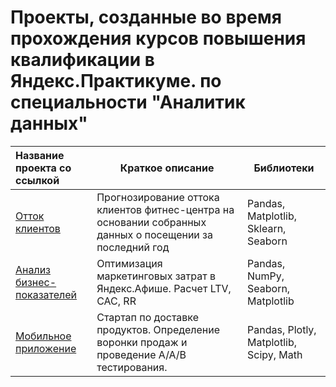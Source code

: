 # Проекты, созданные во время прохождения курсов повышения квалификации в Яндекс.Практикуме. по специальности "Аналитик данных"

| Название проекта со ссылкой | Краткое описание          | Библиотеки                  |
| :-------------------- | ---------------------- |-----------------------------|
| [Отток клиентов](https://github.com/ElvinaM/portfolio_1/tree/main/fitnes_clients "Отток клиентов") | Прогнозирование оттока клиентов фитнес-центра на основании собранных данных о посещении за последний год |Pandas, Matplotlib, Sklearn, Seaborn|
| [Анализ бизнес-показателей](https://github.com/ElvinaM/portfolio_1/tree/main/%D0%90%D0%BD%D0%B0%D0%BB%D0%B8%D0%B7%20%D0%B1%D0%B8%D0%B7%D0%BD%D0%B5%D1%81%20%D0%BF%D0%BE%D0%BA%D0%B0%D0%B7%D0%B0%D1%82%D0%B5%D0%BB%D0%B5%D0%B9 "Анализ бизнес-показателей") | Оптимизация маркетинговых затрат в Яндекс.Афише. Расчет LTV, CAC, RR |Pandas, NumPy, Seaborn, Matplotlib |
|[Мобильное приложение](https://github.com/ElvinaM/portfolio_1/tree/main/%D0%9C%D0%BE%D0%B1%D0%B8%D0%BB%D1%8C%D0%BD%D0%BE%D0%B5%20%D0%BF%D1%80%D0%B8%D0%BB%D0%BE%D0%B6%D0%B5%D0%BD%D0%B8%D0%B5 "Мобильное приложение")| Стартап по доставке продуктов. Определение воронки продаж и проведение A/A/B тестирования. | Pandas, Plotly, Matplotlib, Scipy, Math|



